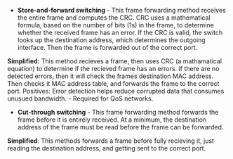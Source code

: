 
- **Store-and-forward switching** - This frame forwarding method receives the entire frame and computes the CRC. CRC uses a mathematical formula, based on the number of bits (1s) in the frame, to determine whether the received frame has an error. If the CRC is valid, the switch looks up the destination address, which determines the outgoing interface. Then the frame is forwarded out of the correct port.

**Simplified:**
	This method recieves a frame, then uses CRC (a mathamatical equation) to determine if the recieved frame has an errors. If there are no detected errors, then it will check the frames destination MAC address.  Then checks it MAC address table, and forwards the frame to the correct port.
		Positives:  Error detection helps reduce corrupted data that consumes unusued bandwidth.
			- Required for QoS networks.

- **Cut-through switching** - This frame forwarding method forwards the frame before it is entirely received. At a minimum, the destination address of the frame must be read before the frame can be forwarded.

**Simplified**:
	This methods forwards a frame before fully recieving it, just reading the destination address, and getting sent to the correct port.
